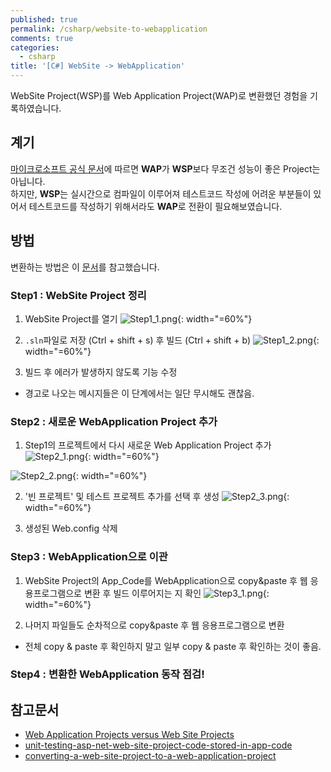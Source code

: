 ```yaml
---
published: true
permalink: /csharp/website-to-webapplication
comments: true
categories:
  - csharp
title: '[C#] WebSite -> WebApplication'
---
```

WebSite Project(WSP)를 Web Application Project(WAP)로 변환했던 경험을 기록하였습니다.  


## 계기 
[마이크로소프트 공식 문서](https://docs.microsoft.com/ko-kr/previous-versions/dd547590(v=vs.100))에 따르면 **WAP**가 **WSP**보다 무조건 성능이 좋은 Project는 아닙니다.   
하지만, **WSP**는 실시간으로 컴파일이 이루어져 테스트코드 작성에 어려운 부분들이 있어서 테스트코드를 작성하기 위해서라도 **WAP**로 전환이 필요해보였습니다.   




## 방법 
변환하는 방법은 이 [문서](https://devblogs.microsoft.com/aspnet/converting-a-web-site-project-to-a-web-application-project/)를 참고했습니다. 

### Step1 : WebSite Project 정리
1. WebSite Project를 열기 
![Step1_1.png]({{site.baseurl}}/assets/images/csharp/website-to-webapplication_Step1_1.png){: width="=60%"}    

2. `.sln`파일로 저장 (Ctrl + shift + s) 후 빌드 (Ctrl + shift + b)
![Step1_2.png]({{site.baseurl}}/assets/images/csharp/website-to-webapplication_Step1_2.png){: width="=60%"}  

3. 빌드 후 에러가 발생하지 않도록 기능 수정 
  - 경고로 나오는 메시지들은 이 단계에서는 일단 무시해도 괜찮음. 



### Step2 : 새로운 WebApplication Project 추가 
1. Step1의 프로젝트에서 다시 새로운 Web Application Project 추가 
  ![Step2_1.png]({{site.baseurl}}/assets/images/csharp/website-to-webapplication_Step2_1.png){: width="=60%"}     
    
  ![Step2_2.png]({{site.baseurl}}/assets/images/csharp/website-to-webapplication_Step2_2.png){: width="=60%"}  

2. '빈 프로젝트' 및 테스트 프로젝트 추가를 선택 후 생성 
![Step2_3.png]({{site.baseurl}}/assets/images/csharp/website-to-webapplication_Step2_3.png){: width="=60%"}  

3. 생성된 Web.config 삭제 



### Step3 : WebApplication으로 이관 
1. WebSite Project의 App_Code를 WebApplication으로 copy&paste 후 웹 응용프로그램으로 변환 후 빌드 이루어지는 지 확인 
![Step3_1.png]({{site.baseurl}}/assets/images/csharp/website-to-webapplication_Step3_1.png){: width="=60%"}  

2. 나머지 파일들도 순차적으로 copy&paste 후 웹 응용프로그램으로 변환
- 전체 copy & paste 후 확인하지 말고 일부 copy & paste 후 확인하는 것이 좋음. 
    
      

### Step4 : 변환한 WebApplication 동작 점검! 
  
  
## 참고문서 
- [Web Application Projects versus Web Site Projects](https://docs.microsoft.com/ko-kr/previous-versions/dd547590(v=vs.100))
- [unit-testing-asp-net-web-site-project-code-stored-in-app-code](https://stackoverflow.com/questions/1198555/unit-testing-asp-net-web-site-project-code-stored-in-app-code)
- [converting-a-web-site-project-to-a-web-application-project](https://devblogs.microsoft.com/aspnet/converting-a-web-site-project-to-a-web-application-project/)
